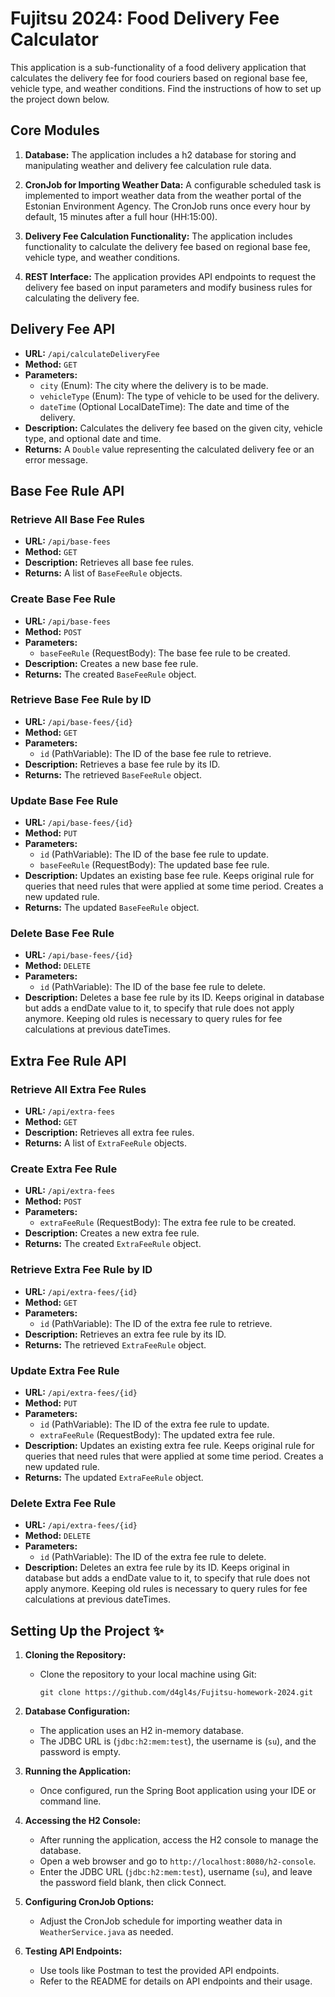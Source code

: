 # Fujitsu 2024: Food Delivery Fee Calculator

This application is a sub-functionality of a food delivery application that calculates the delivery fee for food couriers based on regional base fee, vehicle type, and weather conditions. Find the instructions of how to set up the project down below.

## Core Modules

1. **Database:** The application includes a h2 database for storing and manipulating weather and delivery fee calculation rule data.
2. **CronJob for Importing Weather Data:** A configurable scheduled task is implemented to import weather data from the weather portal of the Estonian Environment Agency. The CronJob runs once every hour by default, 15 minutes after a full hour (HH:15:00).

3. **Delivery Fee Calculation Functionality:** The application includes functionality to calculate the delivery fee based on regional base fee, vehicle type, and weather conditions.

4. **REST Interface:** The application provides API endpoints to request the delivery fee based on input parameters and modify business rules for calculating the delivery fee.

## Delivery Fee API 

- **URL:** `/api/calculateDeliveryFee`
- **Method:** `GET`
- **Parameters:**
  - `city` (Enum): The city where the delivery is to be made.
  - `vehicleType` (Enum): The type of vehicle to be used for the delivery.
  - `dateTime` (Optional LocalDateTime): The date and time of the delivery.
- **Description:** Calculates the delivery fee based on the given city, vehicle type, and optional date and time.
- **Returns:** A `Double` value representing the calculated delivery fee or an error message.

## Base Fee Rule API 

### Retrieve All Base Fee Rules

- **URL:** `/api/base-fees`
- **Method:** `GET`
- **Description:** Retrieves all base fee rules.
- **Returns:** A list of `BaseFeeRule` objects.

### Create Base Fee Rule

- **URL:** `/api/base-fees`
- **Method:** `POST`
- **Parameters:**
  - `baseFeeRule` (RequestBody): The base fee rule to be created.
- **Description:** Creates a new base fee rule.
- **Returns:** The created `BaseFeeRule` object.

### Retrieve Base Fee Rule by ID

- **URL:** `/api/base-fees/{id}`
- **Method:** `GET`
- **Parameters:**
  - `id` (PathVariable): The ID of the base fee rule to retrieve.
- **Description:** Retrieves a base fee rule by its ID.
- **Returns:** The retrieved `BaseFeeRule` object.

### Update Base Fee Rule

- **URL:** `/api/base-fees/{id}`
- **Method:** `PUT`
- **Parameters:**
  - `id` (PathVariable): The ID of the base fee rule to update.
  - `baseFeeRule` (RequestBody): The updated base fee rule.
- **Description:** Updates an existing base fee rule. Keeps original rule for queries that need rules that were applied at some time period. Creates a new updated rule.
- **Returns:** The updated `BaseFeeRule` object.

### Delete Base Fee Rule

- **URL:** `/api/base-fees/{id}`
- **Method:** `DELETE`
- **Parameters:**
  - `id` (PathVariable): The ID of the base fee rule to delete.
- **Description:** Deletes a base fee rule by its ID. Keeps original in database but adds a endDate value to it, to specify that rule does not apply anymore. Keeping old rules is necessary to query rules for fee calculations at previous dateTimes.

## Extra Fee Rule API

### Retrieve All Extra Fee Rules

- **URL:** `/api/extra-fees`
- **Method:** `GET`
- **Description:** Retrieves all extra fee rules.
- **Returns:** A list of `ExtraFeeRule` objects.

### Create Extra Fee Rule

- **URL:** `/api/extra-fees`
- **Method:** `POST`
- **Parameters:**
  - `extraFeeRule` (RequestBody): The extra fee rule to be created.
- **Description:** Creates a new extra fee rule.
- **Returns:** The created `ExtraFeeRule` object.

### Retrieve Extra Fee Rule by ID

- **URL:** `/api/extra-fees/{id}`
- **Method:** `GET`
- **Parameters:**
  - `id` (PathVariable): The ID of the extra fee rule to retrieve.
- **Description:** Retrieves an extra fee rule by its ID.
- **Returns:** The retrieved `ExtraFeeRule` object.

### Update Extra Fee Rule

- **URL:** `/api/extra-fees/{id}`
- **Method:** `PUT`
- **Parameters:**
  - `id` (PathVariable): The ID of the extra fee rule to update.
  - `extraFeeRule` (RequestBody): The updated extra fee rule.
- **Description:** Updates an existing extra fee rule. Keeps original rule for queries that need rules that were applied at some time period. Creates a new updated rule.
- **Returns:** The updated `ExtraFeeRule` object.

### Delete Extra Fee Rule

- **URL:** `/api/extra-fees/{id}`
- **Method:** `DELETE`
- **Parameters:**
  - `id` (PathVariable): The ID of the extra fee rule to delete.
- **Description:** Deletes an extra fee rule by its ID. Keeps original in database but adds a endDate value to it, to specify that rule does not apply anymore. Keeping old rules is necessary to query rules for fee calculations at previous dateTimes.
## Setting Up the Project ✨

1. **Cloning the Repository:**
   - Clone the repository to your local machine using Git:
     ```
     git clone https://github.com/d4gl4s/Fujitsu-homework-2024.git
     ```

2. **Database Configuration:**
   - The application uses an H2 in-memory database.
   - The JDBC URL is (`jdbc:h2:mem:test`), the username is (`su`), and the password is empty.

3. **Running the Application:**
   - Once configured, run the Spring Boot application using your IDE or command line.

4. **Accessing the H2 Console:**
   - After running the application, access the H2 console to manage the database.
   - Open a web browser and go to `http://localhost:8080/h2-console`.
   - Enter the JDBC URL (`jdbc:h2:mem:test`), username (`su`), and leave the password field blank, then click Connect.

5. **Configuring CronJob Options:**
   - Adjust the CronJob schedule for importing weather data in `WeatherService.java` as needed.

6. **Testing API Endpoints:**
   - Use tools like Postman to test the provided API endpoints.
   - Refer to the README for details on API endpoints and their usage.



